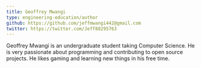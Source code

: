 ```yaml
---
title: Geoffrey Mwangi
type: engineering-education/author
github: https://github.com/jeffmwangi442@gmail.com
twitter: https://twitter.com/Jeff88295763
---
```

Geoffrey Mwangi is an undergraduate student taking Computer Science. He is very passionate about programming and contributing to open source projects. He likes gaming and learning new things in his free time.